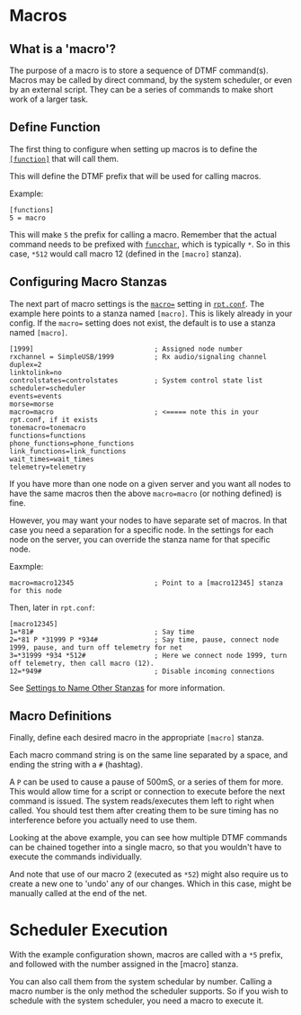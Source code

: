 # Macros

## What is a 'macro'?
The purpose of a macro is to store a sequence of DTMF command(s). Macros may be called by direct command, by the system scheduler, or even by an external script. They can be a series of commands to make short work of a larger task.

## Define Function
The first thing to configure when setting up macros is to define the [`[function]`](../config/rpt_conf.md#functions) that will call them.

This will define the DTMF prefix that will be used for calling macros.

Example:

```
[functions]
5 = macro
```

This will make `5` the prefix for calling a macro. Remember that the actual command needs to be prefixed with [`funcchar`](../config/rpt_conf.md#funcchar), which is typically `*`. So in this case, `*512` would call macro 12 (defined in the `[macro]` stanza). 

## Configuring Macro Stanzas
The next part of macro settings is the [`macro=`](../config/rpt_conf.md#macro) setting in [`rpt.conf`](../config/rpt_conf.md). The example here points to a stanza named `[macro]`. This is likely already in your config. If the `macro=` setting does not exist, the default is to use a stanza named `[macro]`.  

```
[1999]                              ; Assigned node number
rxchannel = SimpleUSB/1999	        ; Rx audio/signaling channel
duplex=2
linktolink=no
controlstates=controlstates         ; System control state list
scheduler=scheduler
events=events
morse=morse
macro=macro                         ; <===== note this in your rpt.conf, if it exists
tonemacro=tonemacro
functions=functions
phone_functions=phone_functions
link_functions=link_functions
wait_times=wait_times
telemetry=telemetry
```

If you have more than one node on a given server and you want all nodes to have the same macros then the above `macro=macro` (or nothing defined) is fine. 

However, you may want your nodes to have separate set of macros. In that case you need a separation for a specific node. In the settings for each node on the server, you can override the stanza name for that specific node. 

Eaxmple:

```
macro=macro12345                    ; Point to a [macro12345] stanza for this node
```

Then, later in `rpt.conf`:

```
[macro12345]
1=*81#                              ; Say time
2=*81 P *31999 P *934#              ; Say time, pause, connect node 1999, pause, and turn off telemetry for net
3=*31999 *934 *512#                 ; Here we connect node 1999, turn off telemetry, then call macro (12). 
12=*949#                            ; Disable incoming connections
```

See [Settings to Name Other Stanzas](../config/config-structure.md#settings-to-name-other-stanzas) for more information.

## Macro Definitions
Finally, define each desired macro in the appropriate `[macro]` stanza.

Each macro command string is on the same line separated by a space, and ending the string with a `#` (hashtag). 

A `P` can be used to cause a pause of 500mS, or a series of them for more. This would allow time for a script or connection to execute before the next command is issued. The system reads/executes them left to right when called. You should test them after creating them to be sure timing has no interference before you actually need to use them. 

Looking at the above example, you can see how multiple DTMF commands can be chained together into a single macro, so that you wouldn't have to execute the commands individually.

And note that use of our macro 2 (executed as `*52`) might also require us to create a new one to 'undo' any of our changes. Which in this case, might be manually called at the end of the net.

# Scheduler Execution
With the example configuration shown, macros are called with a `*5` prefix, and followed with the number assigned in the [macro] stanza.

You can also call them from the system schedular by number. Calling a macro number is the only method the scheduler supports. So if you wish to schedule with the system scheduler, you need a macro to execute it.
